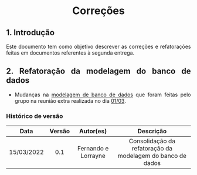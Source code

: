 # <center> Correções

<div align="justify">

## 1. Introdução

Este documento tem como objetivo descrever as correções e refatorações feitas em documentos referentes à segunda entrega.

## 2. Refatoração da modelagem do banco de dados

-   Mudanças na [modelagem de banco de dados](./pages/modelagem/modelagemBanco.md) que foram feitas pelo grupo na reunião extra realizada no dia [01/03](./pages/sprints/sprint6/sprint_planning.md?id=observações).




</div>

### Histórico de versão

|    Data    | Versão |             Autor(es)         |                        Descrição                            |
| :--------: | :----: | :---------------------------: | :---------------------------------------------------------: |
| 15/03/2022 |   0.1  |      Fernando e Lorrayne      | Consolidação da refatoração da modelagem do banco de dados  |

